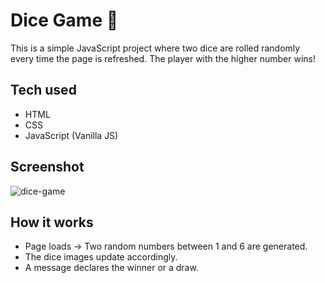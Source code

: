 # Dice Game 🎲

This is a simple JavaScript project where two dice are rolled randomly every time the page is refreshed. The player with the higher number wins!

## Tech used
- HTML
- CSS
- JavaScript (Vanilla JS)

## Screenshot
![dice-game](https://github.com/user-attachments/assets/c134dcd4-444b-4b61-bb38-8dfa8ba4afa9)

## How it works
- Page loads → Two random numbers between 1 and 6 are generated.
- The dice images update accordingly.
- A message declares the winner or a draw.

